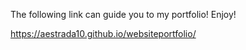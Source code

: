 The following link can guide you to my portfolio! Enjoy!

 https://aestrada10.github.io/websiteportfolio/
